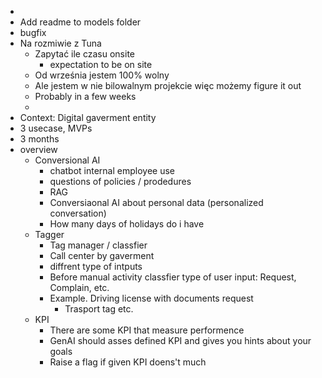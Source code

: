 -
- Add readme to models folder
- bugfix
- Na rozmiwie z Tuna
	- Zapytać ile czasu onsite
		- expectation to be on site
	- Od września jestem 100% wolny
	- Ale jestem w nie bilowalnym projekcie więc możemy figure it out
	- Probably in a few weeks
	-
- Context: Digital gaverment entity
- 3 usecase, MVPs
- 3 months
- overview
	- Conversional AI
		- chatbot internal employee use
		- questions of policies / prodedures
		- RAG
		- Conversiaonal AI about personal data (personalized conversation)
		- How many days of holidays do i have
	- Tagger
		- Tag manager / classfier
		- Call center by gaverment
		- diffrent type of intputs
		- Before manual activity classfier type of user input: Request, Complain, etc.
		- Example. Driving license with documents request
			- Trasport tag etc.
	- KPI
		- There are some KPI that measure performence
		- GenAI should asses defined KPI and gives you hints about your goals
		- Raise a flag if given KPI doens't much